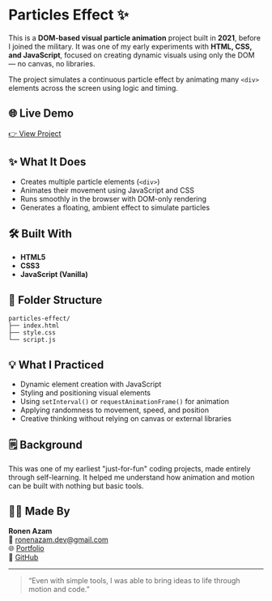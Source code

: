 # Particles Effect ✨

This is a **DOM-based visual particle animation** project built in **2021**, before I joined the military. It was one of my early experiments with **HTML, CSS, and JavaScript**, focused on creating dynamic visuals using only the DOM — no canvas, no libraries.

The project simulates a continuous particle effect by animating many `<div>` elements across the screen using logic and timing.

## 🌐 Live Demo

[👉 View Project](https://ronenn0.github.io/particles-effect/)

## ✨ What It Does

- Creates multiple particle elements (`<div>`)
- Animates their movement using JavaScript and CSS
- Runs smoothly in the browser with DOM-only rendering
- Generates a floating, ambient effect to simulate particles

## 🛠️ Built With

- **HTML5**
- **CSS3**
- **JavaScript (Vanilla)**

## 📁 Folder Structure

```
particles-effect/
├── index.html
├── style.css
└── script.js
```

## 💡 What I Practiced

- Dynamic element creation with JavaScript
- Styling and positioning visual elements
- Using `setInterval()` or `requestAnimationFrame()` for animation
- Applying randomness to movement, speed, and position
- Creative thinking without relying on canvas or external libraries

## 🗒️ Background

This was one of my earliest "just-for-fun" coding projects, made entirely through self-learning. It helped me understand how animation and motion can be built with nothing but basic tools.

## 👨‍💻 Made By

**Ronen Azam**  
📧 ronenazam.dev@gmail.com  
🌐 [Portfolio](https://ronenn0.github.io/protfolio-project/)  
📂 [GitHub](https://github.com/Ronenn0)

---

> “Even with simple tools, I was able to bring ideas to life through motion and code.”
